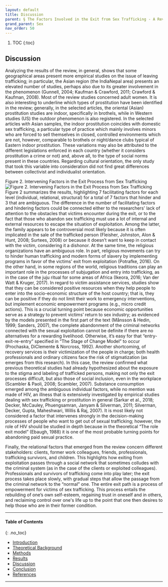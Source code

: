 ```yaml
---
layout: default
title: Discussion
parent: § The Factors Involved in the Exit from Sex Trafficking - A Review 
grand_parent: Sex
nav_order: 50 
---
```

<style>
.dont-break-out {
  /* These are technically the same, but use both */
  overflow-wrap: break-word;
  word-wrap: break-word;

     -ms-word-break: break-all;
  /* This is the dangerous one in WebKit, as it breaks things wherever */
  word-break: break-all;
  /* Instead use this non-standard one: */
  word-break: break-word;
}

.youtube-container {
    position: relative;
    width: 100%;
    height: 0;
    padding-bottom: 56.25%;
}
.youtube-video {
    position: absolute;
    top: 0;
    left: 0;
    width: 100%;
    height: 100%;
}

</style>

<div class="dont-break-out" markdown="1">

1. TOC
{:toc}

## Discussion
Analyzing the results of the review, in general, shows that some geographical areas present more empirical studies on the issue of leaving trafficking; in particular, the Asian region (the IndiaNepal area) presents an elevated number of studies, perhaps also due to its greater involvement in the phenomenon (Gunnell, 2004; Kaufman & Crawford, 2011; Crawford & Kaufman, 2008). Most of the review studies concerned adult women. It is also interesting to underline which types of prostitution have been identified in the review; generally, in the selected articles, the oriental (Asian) prostitution studies are indoor, specifically in brothels, while in Western studies (US) the outdoor phenomenon is also registered. In the selected articles with Asian samples, the indoor prostitution coincides with domestic sex trafficking, a particular type of practice which mainly involves minors who are forced to sell themselves in closed, controlled environments which are not, however, comparable to brothels or night/dance clubs typical of Eastern indoor prostitution. These variations may also be attributed to the different legislations enforced in each country (whether it considers prostitution a crime or not) and, above all, to the type of social norms present in these countries. Regarding cultural orientation, the only study that took this variable into consideration did not find great differences between collectivist and individualist orientation.

Figure 2. Intervening Factors in the Exit Process from Sex Trafficking
![Figure 2. Intervening Factors in the Exit Process from Sex Trafficking](https://statics.bsafes.com/images/papers/the-factors-involvoed-in-the-exit-from-sex-trafficking-a-review-fig-2.png)
Figure 2 summarizes the results, highlighting 7 facilitating factors for each level (individual, relational, structural) for a total of 7 factors that hinder and 3 that are ambiguous. The difference in the number of facilitating factors and hindering factors could be connected either to the researchers' lack of attention to the obstacles that victims encounter during the exit, or to the fact that those who abandon sex trafficking must use a lot of internal and external resources to escape the situation of exploitation. Among the latter, the family appears to be controversial most likely because it is often implicated in the sale of the trafficked person (Fleisher, Johnston, Alon & Hunt, 2008; Surtees, 2008) or because it doesn’t want to keep in contact with the victim, considering it a dishonor. At the same time, the religious organizations have an ambiguous role. In part, religious movements can try to hinder human trafficking and modern forms of slavery by implementing programs in favor of the victims' exit from exploitation (Potrafke, 2016). On the other hand, in some regions of the world, religious traditions can play an important role in the processes of subjugation and entry into trafficking, as in the case of the juju ritual for some areas of Africa (Ikeora, 2016; Van der Watt & Kruger, 2017). In regard to victim assistance services, studies show that they can be considered positive resources when they help people to enter into the socio-economic structure of the host country; that is, they can be positive if they do not limit their work to emergency interventions, but implement economic empowerment programs (e.g., micro credit actions). This is a crucial turning point because economic opportunities serve as a strategy to prevent victims’ return to sex industry; as evidenced by the models presented in the first part of the text (Månsson & Hedin, 1999; Sanders, 2007), the complete abandonment of the criminal networks connected with the sexual exploitation cannot be definite if there are no alternatives for a rewarding livelihood. Otherwise, it’s easy for that “entry-exit-re-entry” specified in “The Stage of Change Model” to occur (Prochaska, DiClemente & Norcross, 1992). Another shortcoming, of recovery services is their victimization of the people in charge; both health professionals and ordinary citizens face the risk of stigmatization (as emerges from this research). In this case, the review confirmed what previous theoretical studies had already hypothesized about the exposure to the stigma and labeling of trafficked persons, making not only the exit processes difficult, but also those of social inclusion, even in the workplace (Scambler & Paoli, 2008; Scambler, 2007). Substance consumption emerged among the ambiguous individual factors, while no mention was made of HIV, an illness that is extensively investigated by empirical studies dealing with sex trafficking or prostitution in general (Sarkar et al., 2018; Decker, McCauley, Phuengsamran, Janyam & Silverman, 2011; Silverman, Decker, Gupta, Maheshwari, Willis & Raj, 2007). It is most likely not considered a factor that intervenes strongly in the decision-making processes of people who want to get out of sexual trafficking; however, the role of HIV should be studied in depth because in the theoretical “The role exit model” (Ebaugh, 1988) it is one of the most probable turning points for abandoning paid sexual practice.

Finally, the relational factors that emerged from the review concern different stakeholders: clients, former work colleagues, friends, professionals, trafficking survivors, and children. This highlights how exiting from exploitation passes through a social network that sometimes colludes with the criminal system (as in the case of the clients or exploited colleagues). Professionals and survivors of trafficking come into play later; the exit process takes place slowly, with gradual steps that allow the passage from the criminal network to the “normal” one. The entire exit path is a process of empowerment for victims of sex trafficking. This process entails the rebuilding of one’s own self-esteem, regaining trust in oneself and in others, and reclaiming control over one's life up to the point that one then desires to help those who are in their former condition.

***

#### Table of Contents
{: .no_toc}

<ul><li> <a href="/docs/sex/the-factors-involvoed-in-the-exit-from-sex-trafficking-a-review-1/">Introduction</a></li><li> <a href="/docs/sex/the-factors-involvoed-in-the-exit-from-sex-trafficking-a-review-2/">Theoretical Background</a></li><li> <a href="/docs/sex/the-factors-involvoed-in-the-exit-from-sex-trafficking-a-review-3/">Methods</a></li><li> <a href="/docs/sex/the-factors-involvoed-in-the-exit-from-sex-trafficking-a-review-4/">Results</a></li><li> <a href="/docs/sex/the-factors-involvoed-in-the-exit-from-sex-trafficking-a-review-5/">Discussion</a></li><li> <a href="/docs/sex/the-factors-involvoed-in-the-exit-from-sex-trafficking-a-review-6/">Conclusion</a></li><li> <a href="/docs/sex/the-factors-involvoed-in-the-exit-from-sex-trafficking-a-review-7/">References</a></li></ul>

***

</div>
